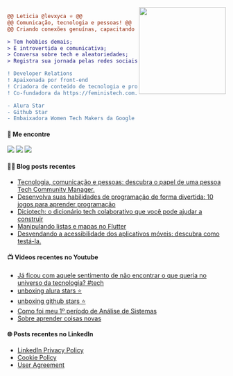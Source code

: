 <img align="right" height="200" src="https://i.imgur.com/Tznn1IZ.gif"/>

```diff
@@ Leticia @levxyca ⭐ @@
@@ Comunicação, tecnologia e pessoas! @@
@@ Criando conexões genuínas, capacitando pessoas e promovendo comunidades tecnológicas diversas e inclusivas.

> Tem hobbies demais;
> É introvertida e comunicativa;
> Conversa sobre tech e aleatoriedades;
> Registra sua jornada pelas redes sociais.

! Developer Relations
! Apaixonada por front-end
! Criadora de conteúdo de tecnologia e programação
! Co-fundadora da https://feministech.com.br

- Alura Star
- Github Star
- Embaixadora Women Tech Makers da Google
```

#### 🔗 Me encontre
<a href="https://levxyca.com"><img src="https://img.shields.io/badge/website-4D4577?logo=esri&style=for-the-badge&logoColor=F2F2F2"/></a>
<a href="https://www.linkedin.com/in/leticiacaroline/"><img src="https://img.shields.io/badge/LinkedIn-0077B5?style=for-the-badge&logo=linkedin&logoColor=white"></img></a>
<a href="https://twitter.com/levxyca"><img src="https://img.shields.io/badge/Twitter-1DA1F2?style=for-the-badge&logo=twitter&logoColor=white"></img></a>

#### ✍🏻 Blog posts recentes

<!-- BLOG:START -->
- [Tecnologia, comunicação e pessoas: descubra o papel de uma pessoa Tech Community Manager.](https://portfolio-blog-starter.vercel.app/blog/tech-community-manager)
- [Desenvolva suas habilidades de programação de forma divertida: 10 jogos para aprender programação](https://portfolio-blog-starter.vercel.app/blog/10-jogos-aprender-programacao)
- [Diciotech: o dicionário tech colaborativo que você pode ajudar a construir](https://portfolio-blog-starter.vercel.app/blog/diciotech)
- [Manipulando listas e mapas no Flutter](https://portfolio-blog-starter.vercel.app/blog/manipulando-listas-e-mapas-flutter)
- [Desvendando a acessibilidade dos aplicativos móveis: descubra como testá-la.](https://portfolio-blog-starter.vercel.app/blog/acessibilidade-apps-moveis)
<!-- BLOG:END -->

#### 📺 Videos recentes no Youtube

<!-- YOUTUBE:START -->
- [Já ficou com aquele sentimento de não encontrar o que queria no universo da tecnologia? #tech](https://www.youtube.com/watch?v=lwyRtn4f874)
- [unboxing alura stars ⭐](https://www.youtube.com/watch?v=QqNW2OFz6Kg)
- [unboxing github stars ⭐](https://www.youtube.com/watch?v=bhWco_QQPgM)
- [Como foi meu 1º período de Análise de Sistemas](https://www.youtube.com/watch?v=X9egRFG0u48)
- [Sobre aprender coisas novas](https://www.youtube.com/watch?v=0Qga_1UEz0M)
<!-- YOUTUBE:END -->

#### 🌐 Posts recentes no LinkedIn
<!-- LINKEDIN:START -->
- [LinkedIn Privacy Policy](https://www.linkedin.com/legal/privacy-policy)
- [Cookie Policy](https://www.linkedin.com/legal/cookie-policy)
- [User Agreement](https://www.linkedin.com/legal/user-agreement)
<!-- LINKEDIN:END -->
